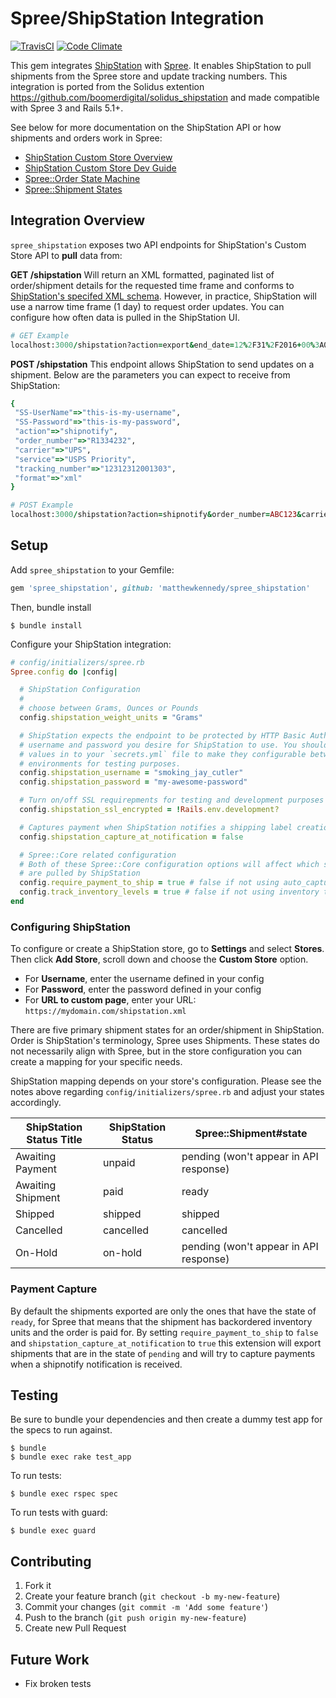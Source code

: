 Spree/ShipStation Integration
==============================
[![TravisCI](https://travis-ci.org/MatthewKennedy/spree_shipstation.svg?branch=master)](https://travis-ci.org/MatthewKennedy/spree_shipstation) [![Code Climate](https://codeclimate.com/github/MatthewKennedy/spree_shipstation/badges/gpa.svg)](https://codeclimate.com/github/MatthewKennedy/spree_shipstation)

This gem integrates [ShipStation](https://www.shipstation.com) with [Spree](https://spreecommerce.com). It enables ShipStation to pull shipments from the Spree store and update tracking numbers. This integration is ported from the Solidus extention https://github.com/boomerdigital/solidus_shipstation and made compatible with Spree 3 and Rails 5.1+.

See below for more documentation on the ShipStation API or how shipments and orders work in Spree:

- [ShipStation Custom Store Overview](https://help.shipstation.com/hc/en-us/articles/205928478#1c)
- [ShipStation Custom Store Dev Guide](https://app.shipstation.com/content/integration/ShipStationCustomStoreDevGuide.pdf)
- [Spree::Order State Machine](https://guides.spreecommerce.com/developer/orders.html#the-order-state-machine)
- [Spree::Shipment States](https://guides.spreecommerce.com/developer/shipments.html#overview)


## Integration Overview

`spree_shipstation` exposes two API endpoints for ShipStation's Custom Store API to **pull** data from:

**GET /shipstation**
Will return an XML formatted, paginated list of order/shipment details for the requested time frame and conforms to [ShipStation's specifed XML schema](https://help.shipstation.com/hc/en-us/articles/205928478-ShipStation-Custom-Store-Development-Guide#4b). However, in practice, ShipStation will use a narrow time frame (1 day) to request order updates. You can configure how often data is pulled in the ShipStation UI.

```ruby
# GET Example
localhost:3000/shipstation?action=export&end_date=12%2F31%2F2016+00%3A00&format=xml&start_date=01%2F01%2F2016+00%3A00
```

**POST /shipstation**
This endpoint allows ShipStation to send updates on a shipment. Below are the parameters you can expect to receive from ShipStation:

```ruby
{
 "SS-UserName"=>"this-is-my-username",
 "SS-Password"=>"this-is-my-password",
 "action"=>"shipnotify",
 "order_number"=>"R1334232",
 "carrier"=>"UPS",
 "service"=>"USPS Priority",
 "tracking_number"=>"12312312001303",
 "format"=>"xml"
}
```

```ruby
# POST Example
localhost:3000/shipstation?action=shipnotify&order_number=ABC123&carrier=USPS&service=USPS+Priority&tracking_number=123456&format=xml
```

## Setup

Add `spree_shipstation` to your Gemfile:

```ruby
gem 'spree_shipstation', github: 'matthewkennedy/spree_shipstation'
```

Then, bundle install

    $ bundle install

Configure your ShipStation integration:

```ruby
# config/initializers/spree.rb
Spree.config do |config|

  # ShipStation Configuration
  #
  # choose between Grams, Ounces or Pounds
  config.shipstation_weight_units = "Grams"

  # ShipStation expects the endpoint to be protected by HTTP Basic Auth. Set the
  # username and password you desire for ShipStation to use. You should also place these
  # values in to your `secrets.yml` file to make they configurable between stage/production
  # environments for testing purposes.
  config.shipstation_username = "smoking_jay_cutler"
  config.shipstation_password = "my-awesome-password"

  # Turn on/off SSL requirepments for testing and development purposes
  config.shipstation_ssl_encrypted = !Rails.env.development?

  # Captures payment when ShipStation notifies a shipping label creation, defaults to false
  config.shipstation_capture_at_notification = false

  # Spree::Core related configuration
  # Both of these Spree::Core configuration options will affect which shipment records
  # are pulled by ShipStation
  config.require_payment_to_ship = true # false if not using auto_capture for payment gateways, defaults to true
  config.track_inventory_levels = true # false if not using inventory tracking features, defaults to true
end
```

### Configuring ShipStation

To configure or create a ShipStation store, go to **Settings** and select **Stores**. Then click **Add Store**, scroll down and choose the **Custom Store** option.

- For **Username**, enter the username defined in your config
- For **Password**, enter the password defined in your config
- For **URL to custom page**, enter your URL: `https://mydomain.com/shipstation.xml`

There are five primary shipment states for an order/shipment in ShipStation. Order is ShipStation's terminology, Spree uses Shipments. These states do not necessarily align with Spree, but in the store configuration you can create a mapping for your specific needs.

ShipStation mapping depends on your store's configuration. Please see the notes above regarding `config/initializers/spree.rb` and adjust your states accordingly.

ShipStation Status Title | ShipStation Status | Spree::Shipment#state
-------------------------|--------------------|-----------------
Awaiting Payment         | unpaid             | pending (won't appear in API response)
Awaiting Shipment        | paid               | ready
Shipped                  | shipped            | shipped
Cancelled                | cancelled          | cancelled
On-Hold                  | on-hold            | pending (won't appear in API response)

### Payment Capture

By default the shipments exported are only the ones that have the state of `ready`, for Spree that means
that the shipment has backordered inventory units and the order is paid for. By setting
`require_payment_to_ship` to `false` and `shipstation_capture_at_notification` to `true`
this extension will export shipments that are in the state of `pending` and will
try to capture payments when a shipnotify notification is received.


## Testing

Be sure to bundle your dependencies and then create a dummy test app for the specs to run against.

    $ bundle
    $ bundle exec rake test_app

To run tests:

    $ bundle exec rspec spec

To run tests with guard:

    $ bundle exec guard


## Contributing

1. Fork it
2. Create your feature branch (`git checkout -b my-new-feature`)
3. Commit your changes (`git commit -m 'Add some feature'`)
4. Push to the branch (`git push origin my-new-feature`)
5. Create new Pull Request

## Future Work

- Fix broken tests

